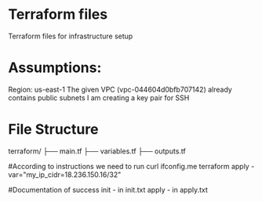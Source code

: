 # Terraform files
Terraform files for infrastructure setup

# Assumptions:
Region: us-east-1
The given VPC (vpc-044604d0bfb707142) already contains public subnets
I am creating a key pair for SSH

# File Structure
terraform/
├── main.tf
├── variables.tf
├── outputs.tf

#According to instructions we need to run 
curl ifconfig.me
terraform apply -var="my_ip_cidr=18.236.150.16/32"

#Documentation of success
init - in init.txt
apply - in apply.txt



